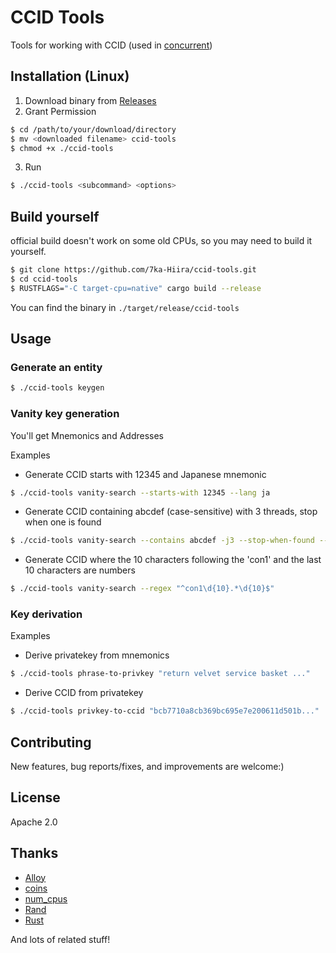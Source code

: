 # CCID Tools

Tools for working with CCID (used in [concurrent](https://github.com/totegamma/concurrent))

## Installation (Linux)

1. Download binary from [Releases](https://github.com/7ka-Hiira/ccid-tools/releases/latest)
2. Grant Permission

```sh
$ cd /path/to/your/download/directory
$ mv <downloaded filename> ccid-tools
$ chmod +x ./ccid-tools
```

3. Run

```sh
$ ./ccid-tools <subcommand> <options>
```

## Build yourself
official build doesn't work on some old CPUs, so you may need to build it yourself.
```sh
$ git clone https://github.com/7ka-Hiira/ccid-tools.git
$ cd ccid-tools
$ RUSTFLAGS="-C target-cpu=native" cargo build --release
```
You can find the binary in `./target/release/ccid-tools`


## Usage

### Generate an entity

```sh
$ ./ccid-tools keygen
```

### Vanity key generation

You'll get Mnemonics and Addresses

Examples

- Generate CCID starts with 12345 and Japanese mnemonic

```sh
$ ./ccid-tools vanity-search --starts-with 12345 --lang ja
```

- Generate CCID containing abcdef (case-sensitive) with 3 threads, stop when one is found

```sh
$ ./ccid-tools vanity-search --contains abcdef -j3 --stop-when-found --case-sensitive
```

- Generate CCID where the 10 characters following the 'con1' and the last 10 characters are numbers

```sh
$ ./ccid-tools vanity-search --regex "^con1\d{10}.*\d{10}$"
```

### Key derivation

Examples

- Derive privatekey from mnemonics

```sh
$ ./ccid-tools phrase-to-privkey "return velvet service basket ..."
```

- Derive CCID from privatekey

```sh
$ ./ccid-tools privkey-to-ccid "bcb7710a8cb369bc695e7e200611d501b..."
```

## Contributing

New features, bug reports/fixes, and improvements are welcome:)

## License

Apache 2.0

## Thanks

- [Alloy](https://github.com/alloy-rs/alloy/)
- [coins](https://github.com/summa-tx/coins)
- [num_cpus](https://github.com/seanmonstar/num_cpus)
- [Rand](https://github.com/rust-random/rand)
- [Rust](https://github.com/rust-lang)

And lots of related stuff!
